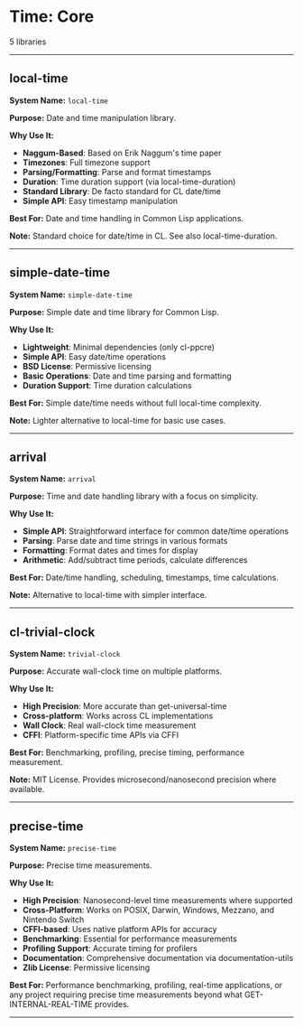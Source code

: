 # Time: Core

5 libraries

---

## local-time

**System Name:** `local-time`

**Purpose:** Date and time manipulation library.

**Why Use It:**
- **Naggum-Based**: Based on Erik Naggum's time paper
- **Timezones**: Full timezone support
- **Parsing/Formatting**: Parse and format timestamps
- **Duration**: Time duration support (via local-time-duration)
- **Standard Library**: De facto standard for CL date/time
- **Simple API**: Easy timestamp manipulation

**Best For:** Date and time handling in Common Lisp applications.

**Note:** Standard choice for date/time in CL. See also local-time-duration.

---


## simple-date-time

**System Name:** `simple-date-time`

**Purpose:** Simple date and time library for Common Lisp.

**Why Use It:**
- **Lightweight**: Minimal dependencies (only cl-ppcre)
- **Simple API**: Easy date/time operations
- **BSD License**: Permissive licensing
- **Basic Operations**: Date and time parsing and formatting
- **Duration Support**: Time duration calculations

**Best For:** Simple date/time needs without full local-time complexity.

**Note:** Lighter alternative to local-time for basic use cases.

---


## arrival

**System Name:** `arrival`

**Purpose:** Time and date handling library with a focus on simplicity.

**Why Use It:**
- **Simple API**: Straightforward interface for common date/time operations
- **Parsing**: Parse date and time strings in various formats
- **Formatting**: Format dates and times for display
- **Arithmetic**: Add/subtract time periods, calculate differences

**Best For:** Date/time handling, scheduling, timestamps, time calculations.

**Note:** Alternative to local-time with simpler interface.

---


## cl-trivial-clock

**System Name:** `trivial-clock`

**Purpose:** Accurate wall-clock time on multiple platforms.

**Why Use It:**
- **High Precision**: More accurate than get-universal-time
- **Cross-platform**: Works across CL implementations
- **Wall Clock**: Real wall-clock time measurement
- **CFFI**: Platform-specific time APIs via CFFI

**Best For:** Benchmarking, profiling, precise timing, performance measurement.

**Note:** MIT License. Provides microsecond/nanosecond precision where available.

---


## precise-time

**System Name:** `precise-time`

**Purpose:** Precise time measurements.

**Why Use It:**
- **High Precision**: Nanosecond-level time measurements where supported
- **Cross-Platform**: Works on POSIX, Darwin, Windows, Mezzano, and Nintendo Switch
- **CFFI-based**: Uses native platform APIs for accuracy
- **Benchmarking**: Essential for performance measurements
- **Profiling Support**: Accurate timing for profilers
- **Documentation**: Comprehensive documentation via documentation-utils
- **Zlib License**: Permissive licensing

**Best For:** Performance benchmarking, profiling, real-time applications, or any project requiring precise time measurements beyond what GET-INTERNAL-REAL-TIME provides.

---


